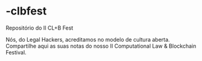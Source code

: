 # -clbfest
Repositório do II CL+B Fest 

Nós, do Legal Hackers, acreditamos no modelo de cultura aberta. Compartilhe aqui as suas notas do nosso II Computational Law & Blockchain Festival.
